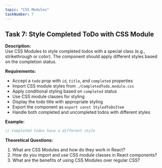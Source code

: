 ```yaml
---
topic: "CSS Modules"
taskNumber: 7
---
```


## Task 7: Style Completed ToDo with CSS Module

**Description:**  
Use CSS Modules to style completed todos with a special class (e.g., strikethrough or color). The component should apply different styles based on the completion status.

**Requirements:**
- Accept a `todo` prop with `id`, `title`, and `completed` properties
- Import CSS module styles from `./CompletedTodo.module.css`
- Apply conditional styling based on `completed` status
- Use CSS module classes for styling
- Display the todo title with appropriate styling
- Export the component as `export const StyledToDoItem`
- Handle both completed and uncompleted todos with different styles

**Example:**
```jsx
// Completed todos have a different style
```

**Theoretical Questions:**
1. What are CSS Modules and how do they work in React?
2. How do you import and use CSS module classes in React components?
3. What are the benefits of using CSS Modules over regular CSS? 
